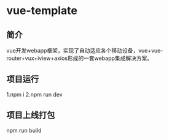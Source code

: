 # vue-template

## 简介
vue开发webapp框架，实现了自动适应各个移动设备，vue+vue-router+vux+iview+axios形成的一套webapp集成解决方案。

## 项目运行
 1.npm i
 2.npm run dev

## 项目上线打包
npm run build
